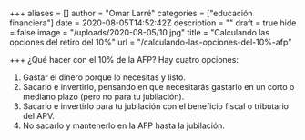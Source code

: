 +++
aliases = []
author = "Omar Larré"
categories = ["educación financiera"]
date = 2020-08-05T14:52:42Z
description = ""
draft = true
hide = false
image = "/uploads/2020-08-05/10.jpg"
title = "Calculando las opciones del retiro del 10%"
url = "/calculando-las-opciones-del-10%-afp"

+++
¿Qué hacer con el 10% de la AFP? Hay cuatro opciones: 

1. Gastar el dinero porque lo necesitas y listo.
2. Sacarlo e invertirlo, pensando en que necesitarás gastarlo en un corto o mediano plazo (pero no para tu jubilación). 
3. Sacarlo e invertirlo para tu jubilación con el beneficio fiscal o tributario del APV. 
4. No sacarlo y mantenerlo en la AFP hasta la jubilación.